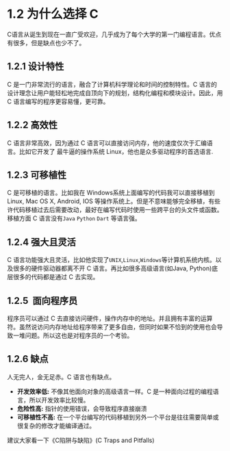 # 1.2 为什么选择 C
C语言从诞生到现在一直广受欢迎，几乎成为了每个大学的第一门编程语言。优点有很多，但是缺点也少不了。

## 1.2.1 设计特性
C 是一门非常流行的语言，融合了计算机科学理论和时间的控制特性。C 语言的设计理念让用户能轻松地完成自顶向下的规划，结构化编程和模块设计。因此，用 C 语言编写的程序更容易懂，更可靠。

## 1.2.2 高效性
C 语言非常高效，因为通过 C 语言可以直接访问内存，他的速度仅次于汇编语言。比如它开发了 最牛逼的操作系统 Linux，他也是众多驱动程序的首选语言.

## 1.2.3 可移植性
C 是可移植的语言。比如我在 Windows系统上面编写的代码我可以直接移植到 Linux, Mac OS X, Android, IOS 等操作系统上。但是不意味能够完全移植，有些许代码移植过去后需要改动，最好在编写代码时使用一些跨平台的头文件或函数。移植方面 C 语言没有`Java` `Python` `Dart` 等语言强。

## 1.2.4 强大且灵活
C 语言功能强大且灵活，比如他实现了`UNIX`,`Linux`,`Windows`等计算机系统内核。以及很多的硬件驱动器都离不开 C 语言。再比如很多高级语言(如Java, Python)底层很多的代码都是通过 C 去实现。

## 1.2.5  面向程序员
程序员可以通过 C 去直接访问硬件，操作内存中的地址。并且拥有丰富的运算符。虽然说访问内存地址给程序带来了更多自由，但同时如果不恰到的使用也会导致一堆问题。所以这也是对程序员的一个考验。

## 1.2.6 缺点
人无完人，金无足赤。C 语言也有缺点。
* **开发效率低:** 不像其他面向对象的高级语言一样。C 是一种面向过程的编程语言，所以开发效率比较慢。
* **危险性高:** 指针的使用错误，会导致程序直接崩溃
* **可移植性不高:** 在一个平台编写的代码移植到另外一个平台是往往需要简单或很复杂的修改才能编译通过。

建议大家看一下《C陷阱与缺陷》(C Traps and Pitfalls)

